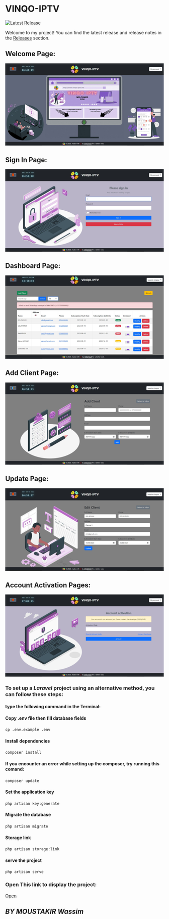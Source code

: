 # VINQO-IPTV

[![Latest Release](https://img.shields.io/github/v/release/v1nqour/VINQO-IPTV?label=latest%20release&style=flat-square)](https://github.com/v1nqour/VINQO-IPTV/releases/tag/IPTV)

Welcome to my project! You can find the latest release and release notes in the [Releases](https://github.com/v1nqour/VINQO-IPTV/releases) section.

## **Welcome Page:**
![Local Image](Welcome.JPG)

## **Sign In Page:**
![Local Image](Signin.JPG)

## **Dashboard Page:**
![Local Image](Dashboard.JPG)

## **Add Client Page:**
![Local Image](Addclient.JPG)

## **Update Page:**
![Local Image](Update.JPG)

## **Account Activation Pages:**
![Local Image](Actication.JPG)

### To set up a ***Laravel*** project using an alternative method, you can follow these steps:
####  type the following command in the Terminal:

#### Copy .env file then fill database fields
`cp .env.example .env` 
#### Install dependencies
`composer install`  
#### If you encounter an error while setting up the composer, try running this comand:
`composer update`  
#### Set the application key
`php artisan key:generate`
#### Migrate the database
`php artisan migrate`
#### Storage link
`php artisan storage:link`
#### serve the project
`php artisan serve`

### Open This link to display the project:
[Open](http://127.0.0.1:8000/)



## *BY MOUSTAKIR Wassim*

